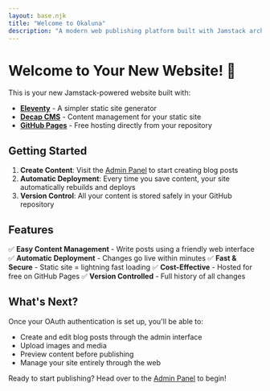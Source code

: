 ```yaml
---
layout: base.njk
title: "Welcome to Okaluna"
description: "A modern web publishing platform built with Jamstack architecture"
---
```


# Welcome to Your New Website! 🎉

This is your new Jamstack-powered website built with:

- **[Eleventy](https://www.11ty.dev/)** - A simpler static site generator
- **[Decap CMS](https://decapcms.org/)** - Content management for your static site
- **[GitHub Pages](https://pages.github.com/)** - Free hosting directly from your repository

## Getting Started

1. **Create Content**: Visit the [Admin Panel](/admin/) to start creating blog posts
2. **Automatic Deployment**: Every time you save content, your site automatically rebuilds and deploys
3. **Version Control**: All your content is stored safely in your GitHub repository

## Features

✅ **Easy Content Management** - Write posts using a friendly web interface
✅ **Automatic Deployment** - Changes go live within minutes
✅ **Fast & Secure** - Static site = lightning fast loading
✅ **Cost-Effective** - Hosted for free on GitHub Pages
✅ **Version Controlled** - Full history of all changes

## What's Next?

Once your OAuth authentication is set up, you'll be able to:

- Create and edit blog posts through the admin interface
- Upload images and media
- Preview content before publishing
- Manage your site entirely through the web

Ready to start publishing? Head over to the [Admin Panel](/admin/) to begin!
